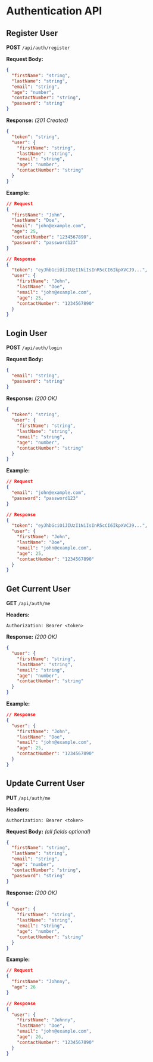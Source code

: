 # Authentication API

## Register User
**POST** `/api/auth/register`

**Request Body:**
```json
{
  "firstName": "string",
  "lastName": "string",
  "email": "string",
  "age": "number",
  "contactNumber": "string",
  "password": "string"
}
```

**Response:** *(201 Created)*
```json
{
  "token": "string",
  "user": {
    "firstName": "string",
    "lastName": "string",
    "email": "string",
    "age": "number",
    "contactNumber": "string"
  }
}
```

**Example:**
```json
// Request
{
  "firstName": "John",
  "lastName": "Doe",
  "email": "john@example.com",
  "age": 25,
  "contactNumber": "1234567890",
  "password": "password123"
}

// Response
{
  "token": "eyJhbGciOiJIUzI1NiIsInR5cCI6IkpXVCJ9...",
  "user": {
    "firstName": "John",
    "lastName": "Doe",
    "email": "john@example.com",
    "age": 25,
    "contactNumber": "1234567890"
  }
}
```

## Login User
**POST** `/api/auth/login`

**Request Body:**
```json
{
  "email": "string",
  "password": "string"
}
```

**Response:** *(200 OK)*
```json
{
  "token": "string",
  "user": {
    "firstName": "string",
    "lastName": "string",
    "email": "string",
    "age": "number",
    "contactNumber": "string"
  }
}
```

**Example:**
```json
// Request
{
  "email": "john@example.com",
  "password": "password123"
}

// Response
{
  "token": "eyJhbGciOiJIUzI1NiIsInR5cCI6IkpXVCJ9...",
  "user": {
    "firstName": "John",
    "lastName": "Doe",
    "email": "john@example.com",
    "age": 25,
    "contactNumber": "1234567890"
  }
}
```

## Get Current User
**GET** `/api/auth/me`

**Headers:**
```
Authorization: Bearer <token>
```

**Response:** *(200 OK)*
```json
{
  "user": {
    "firstName": "string",
    "lastName": "string",
    "email": "string",
    "age": "number",
    "contactNumber": "string"
  }
}
```

**Example:**
```json
// Response
{
  "user": {
    "firstName": "John",
    "lastName": "Doe",
    "email": "john@example.com",
    "age": 25,
    "contactNumber": "1234567890"
  }
}
```

## Update Current User
**PUT** `/api/auth/me`

**Headers:**
```
Authorization: Bearer <token>
```

**Request Body:** *(all fields optional)*
```json
{
  "firstName": "string",
  "lastName": "string",
  "email": "string",
  "age": "number",
  "contactNumber": "string",
  "password": "string"
}
```

**Response:** *(200 OK)*
```json
{
  "user": {
    "firstName": "string",
    "lastName": "string",
    "email": "string",
    "age": "number",
    "contactNumber": "string"
  }
}
```

**Example:**
```json
// Request
{
  "firstName": "Johnny",
  "age": 26
}

// Response
{
  "user": {
    "firstName": "Johnny",
    "lastName": "Doe",
    "email": "john@example.com",
    "age": 26,
    "contactNumber": "1234567890"
  }
}
```